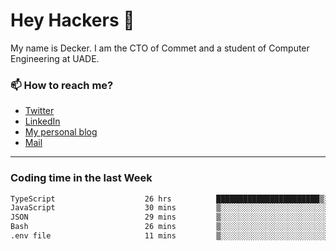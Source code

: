 # Hey Hackers 👋

My name is Decker. I am the CTO of Commet and a student of Computer Engineering at UADE.

### 📫 How to reach me?
- [Twitter](https://x.com/0xDecker) 
- [LinkedIn](https://www.linkedin.com/in/decker-urbano/) 
- [My personal blog](http://decker.sh) 
- [Mail](mailto:me@decker.sh)

---

### Coding time in the last Week

<!--START_SECTION:waka-->

```txt
TypeScript                    26 hrs          ███████████████████████▒░   93.21 %
JavaScript                    30 mins         ▒░░░░░░░░░░░░░░░░░░░░░░░░   01.82 %
JSON                          29 mins         ▒░░░░░░░░░░░░░░░░░░░░░░░░   01.76 %
Bash                          26 mins         ▒░░░░░░░░░░░░░░░░░░░░░░░░   01.57 %
.env file                     11 mins         ▒░░░░░░░░░░░░░░░░░░░░░░░░   00.71 %
```

<!--END_SECTION:waka-->
